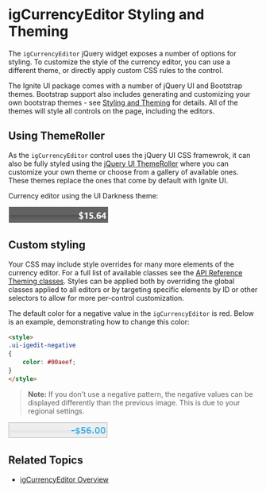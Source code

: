 ﻿<!--
|metadata|
{
    "fileName": "igcurrencyeditor-igcurrencyeditor-styling-and-theming",
    "controlName": "igEditors",
    "tags": ["Styling","Theming"]
}
|metadata|
-->

# igCurrencyEditor Styling and Theming


The `igCurrencyEditor` jQuery widget exposes a number of options for styling. To customize the style of the currency editor, you can use a different theme, or directly apply custom CSS rules to the control. 

The Ignite UI package comes with a number of jQuery UI and Bootstrap themes. Bootstrap support also includes generating and customizing your own bootstrap themes - see [Styling and Theming](Deployment-Guide-Styling-and-Theming.html) for details. 
All of the themes will style all controls on the page, including the editors.

## Using ThemeRoller

As the `igCurrencyEditor` control uses the jQuery UI CSS framewrok, it can also be fully styled using the [jQuery UI ThemeRoller](http://jqueryui.com/themeroller/) where you can customize your own theme or choose from a gallery of available ones. These themes replace the ones that come by default with Ignite UI.

Currency editor using the UI Darkness theme:

![](images/igCurrencyEditor_ThemeRoller.png)

## Custom styling

Your CSS may include style overrides for many more elements of the currency editor. For a full list of available classes see the [API Reference Theming classes](%%jQueryApiUrl%%/ui.igCurrencyEditor#theming). Styles can be applied both by overriding the global classes applied to all editors or by targeting specific elements by ID or other selectors to allow for more per-control customization.

The default color for a negative value in the `igCurrencyEditor` is red. Below is an example, demonstrating how to change this color:

```html
<style>
.ui-igedit-negative
{
	color: #00aeef;
}
</style>
```

>**Note:** If you don't use a negative pattern, the negative values can be displayed differently than the previous image. This is due to your regional settings.

![](images/igCurrencyEditor_Custom_style.png)


## Related Topics

-   [igCurrencyEditor Overview](igCurrencyEditor-igCurrencyEditor-Overview.html)
 

 


